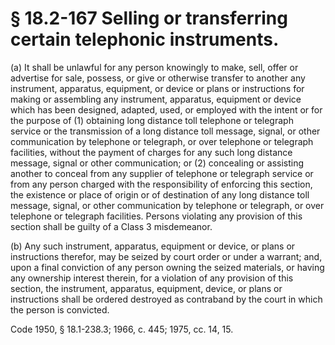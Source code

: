 # § 18.2-167 Selling or transferring certain telephonic instruments.

<p>(a) It shall be unlawful for any person knowingly to make, sell, offer or advertise for sale, possess, or give or otherwise transfer to another any instrument, apparatus, equipment, or device or plans or instructions for making or assembling any instrument, apparatus, equipment or device which has been designed, adapted, used, or employed with the intent or for the purpose of (1) obtaining long distance toll telephone or telegraph service or the transmission of a long distance toll message, signal, or other communication by telephone or telegraph, or over telephone or telegraph facilities, without the payment of charges for any such long distance message, signal or other communication; or (2) concealing or assisting another to conceal from any supplier of telephone or telegraph service or from any person charged with the responsibility of enforcing this section, the existence or place of origin or of destination of any long distance toll message, signal, or other communication by telephone or telegraph, or over telephone or telegraph facilities. Persons violating any provision of this section shall be guilty of a Class 3 misdemeanor.</p><p>(b) Any such instrument, apparatus, equipment or device, or plans or instructions therefor, may be seized by court order or under a warrant; and, upon a final conviction of any person owning the seized materials, or having any ownership interest therein, for a violation of any provision of this section, the instrument, apparatus, equipment, device, or plans or instructions shall be ordered destroyed as contraband by the court in which the person is convicted.</p><p>Code 1950, § 18.1-238.3; 1966, c. 445; 1975, cc. 14, 15.</p>